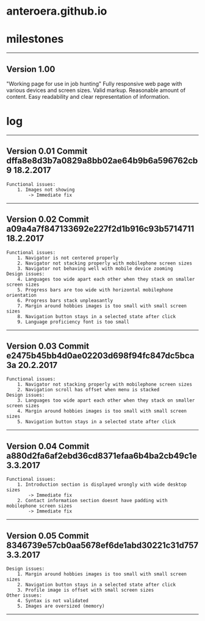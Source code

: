 # anteroera.github.io


# milestones #
------------
Version 1.00
------------
"Working page for use in job hunting"
	Fully responsive web page with various devices and screen sizes.
	Valid markup.
	Reasonable amount of content.
	Easy readability and clear representation of information.


# log #
------------
Version 0.01
Commit dffa8e8d3b7a0829a8bb02ae64b9b6a596762cb9
18.2.2017
------------
	Functional issues:
		1. Images not showing
			-> Immediate fix
------------
Version 0.02
Commit a09a4a7f847133692e227f2d1b916c93b5714711
18.2.2017
------------
	Functional issues:
		1. Navigator is not centered properly
		2. Navigator not stacking properly with mobilephone screen sizes
		3. Navigator not behaving well with mobile device zooming
	Design issues:
		4. Languages too wide apart each other when they stack on smaller screen sizes
		5. Progress bars are too wide with horizontal mobilephone orientation
		6. Progress bars stack unpleasantly
		7. Margin around hobbies images is too small with small screen sizes
		8. Navigation button stays in a selected state after click
		9. Language proficiency font is too small
------------
Version 0.03
Commit e2475b45bb4d0ae02203d698f94fc847dc5bca3a
20.2.2017
------------
	Functional issues:
		1. Navigator not stacking properly with mobilephone screen sizes
		2. Navigation scroll has offset when menu is stacked
	Design issues:
		3. Languages too wide apart each other when they stack on smaller screen sizes
		4. Margin around hobbies images is too small with small screen sizes
		5. Navigation button stays in a selected state after click
------------
Version 0.04
Commit a880d2fa6af2ebd36cd8371efaa6b4ba2cb49c1e
3.3.2017
------------
	Functional issues:
		1. Introduction section is displayed wrongly with wide desktop sizes
			-> Immediate fix
		2. Contact information section doesnt have padding with mobilephone screen sizes
			-> Immediate fix
------------
Version 0.05
Commit 8346739e57cb0aa5678ef6de1abd30221c31d757
3.3.2017
------------
	Design issues:
		1. Margin around hobbies images is too small with small screen sizes
		2. Navigation button stays in a selected state after click
		3. Profile image is offset with small screen sizes
	Other issues:
		4. Syntax is not validated
		5. Images are oversized (memory)
------------
